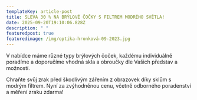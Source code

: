 ```yaml
---
templateKey: article-post
title: SLEVA 30 % NA BRÝLOVÉ ČOČKY S FILTREM MODRÉHO SVĚTLA!
date: 2025-09-20T19:10:06.828Z
description: " "
featuredpost: true
featuredimage: /img/optika-hronková-09-2023.jpg
---
```

V﻿ nabídce máme různé typy brýlových čoček, každému individuálně poradíme a doporučíme vhodná skla a obroučky dle Vašich představ a možností.

Chraňte svůj zrak před škodlivým zářením z obrazovek díky sklům s modrým filtrem. Nyní za zvýhodněnou cenu, včetně odborného poradenství a měření zraku zdarma!